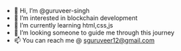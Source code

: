 - 👋 Hi, I’m @guruveer-singh
- 👀 I’m interested in blockchain development 
- 🌱 I’m currently learning html,css,js
- 💞️ I’m looking someone to guide me through this journey
- 📫 You can reach me @ sguruveer12@gmail.com

<!---
guruveer-singh/guruveer-singh is a ✨ special ✨ repository because its `README.md` (this file) appears on your GitHub profile.
You can click the Preview link to take a look at your changes.
--->
